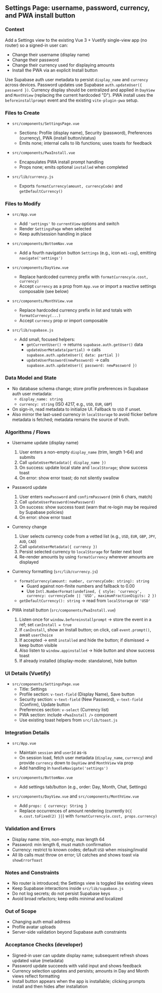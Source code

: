 ## Settings Page: username, password, currency, and PWA install button

### Context
Add a Settings view to the existing Vue 3 + Vuetify single-view app (no router) so a signed-in user can:
- Change their username (display name)
- Change their password
- Change their currency used for displaying amounts
- Install the PWA via an explicit Install button

Use Supabase auth user metadata to persist `display_name` and `currency` across devices. Password updates use Supabase `auth.updateUser({ password })`. Currency display should be centralized and applied in `DayView` and `MonthView` (replacing the current hardcoded "D"). PWA install uses the `beforeinstallprompt` event and the existing `vite-plugin-pwa` setup.

### Files to Create
- `src/components/SettingsPage.vue`
  - Sections: Profile (display name), Security (password), Preferences (currency), PWA (install button/status)
  - Emits none; internal calls to lib functions; uses toasts for feedback

- `src/components/PwaInstall.vue`
  - Encapsulates PWA install prompt handling
  - Props none; emits optional `installed` when completed

- `src/lib/currency.js`
  - Exports `formatCurrency(amount, currencyCode)` and `getDefaultCurrency()`

### Files to Modify
- `src/App.vue`
  - Add `'settings'` to `currentView` options and switch
  - Render `SettingsPage` when selected
  - Keep auth/session handling in place

- `src/components/BottomNav.vue`
  - Add a fourth navigation button `Settings` (e.g., icon `mdi-cog`), emitting `navigate('settings')`

- `src/components/DayView.vue`
  - Replace hardcoded currency prefix with `formatCurrency(e.cost, currency)`
  - Accept `currency` as a prop from `App.vue` or import a reactive settings composable (see below)

- `src/components/MonthView.vue`
  - Replace hardcoded currency prefix in list and totals with `formatCurrency(...)`
  - Accept `currency` prop or import composable

- `src/lib/supabase.js`
  - Add small, focused helpers:
    - `getCurrentUser()` → returns `supabase.auth.getUser()` data
    - `updateUserMetadata(partial)` → calls `supabase.auth.updateUser({ data: partial })`
    - `updateUserPassword(newPassword)` → calls `supabase.auth.updateUser({ password: newPassword })`

### Data Model and State
- No database schema change; store profile preferences in Supabase auth user metadata:
  - `display_name: string`
  - `currency: string` (ISO 4217, e.g., `USD`, `EUR`, `GBP`)
- On sign-in, read metadata to initialize UI. Fallback to `USD` if unset.
- Also mirror the last-used currency in `localStorage` to avoid flicker before metadata is fetched; metadata remains the source of truth.

### Algorithms / Flows
- Username update (display name)
  1) User enters a non-empty `display_name` (trim, length 1–64) and submits
  2) Call `updateUserMetadata({ display_name })`
  3) On success: update local state and `localStorage`; show success toast
  4) On error: show error toast; do not silently swallow

- Password update
  1) User enters `newPassword` and `confirmPassword` (min 6 chars, match)
  2) Call `updateUserPassword(newPassword)`
  3) On success: show success toast (warn that re-login may be required by Supabase policies)
  4) On error: show error toast

- Currency change
  1) User selects currency code from a vetted list (e.g., `USD`, `EUR`, `GBP`, `JPY`, `AUD`, `CAD`)
  2) Call `updateUserMetadata({ currency })`
  3) Persist selected currency to `localStorage` for faster next boot
  4) Re-render amounts by using `formatCurrency` wherever amounts are displayed

- Currency formatting (`src/lib/currency.js`)
  - `formatCurrency(amount: number, currencyCode: string): string`
    - Guard against non-finite numbers and fallback to 0.00
    - Use `Intl.NumberFormat(undefined, { style: 'currency', currency: currencyCode || 'USD', maximumFractionDigits: 2 })`
  - `getDefaultCurrency(): string` → read from `localStorage` or `'USD'`

- PWA install button (`src/components/PwaInstall.vue`)
  1) Listen once for `window.beforeinstallprompt` → store the event in a ref; set `canInstall = true`
  2) If `canInstall`, show an Install button; on click, call `event.prompt()`, await `userChoice`
  3) If accepted → emit `installed` and hide the button; if dismissed → keep button visible
  4) Also listen to `window.appinstalled` → hide button and show success toast
  5) If already installed (display-mode: standalone), hide button

### UI Details (Vuetify)
- `src/components/SettingsPage.vue`
  - Title: Settings
  - Profile section: `v-text-field` (Display Name), Save button
  - Security section: `v-text-field` (New Password), `v-text-field` (Confirm), Update button
  - Preferences section: `v-select` (Currency list)
  - PWA section: include `<PwaInstall />` component
  - Use existing toast helpers from `src/lib/toast.js`

### Integration Details
- `src/App.vue`
  - Maintain `session` and `userId` as-is
  - On session load, fetch user metadata (`display_name`, `currency`) and provide `currency` down to `DayView` and `MonthView` via prop
  - Add handling in `handleNavigate('settings')`

- `src/components/BottomNav.vue`
  - Add settings tab/button (e.g., order: Day, Month, Chat, Settings)

- `src/components/DayView.vue` and `src/components/MonthView.vue`
  - Add `props: { currency: String }`
  - Replace occurrences of amount rendering (currently `D{{ e.cost.toFixed(2) }}`) with `formatCurrency(e.cost, props.currency)`

### Validation and Errors
- Display name: trim, non-empty, max length 64
- Password: min length 6, must match confirmation
- Currency: restrict to known codes; default `USD` when missing/invalid
- All lib calls must throw on error; UI catches and shows toast via `showErrorToast`

### Notes and Constraints
- No router is introduced; the Settings view is toggled like existing views
- Keep Supabase interactions inside `src/lib/supabase.js`
- Do not log secrets; do not persist Supabase keys
- Avoid broad refactors; keep edits minimal and localized

### Out of Scope
- Changing auth email address
- Profile avatar uploads
- Server-side validation beyond Supabase auth constraints

### Acceptance Checks (developer)
- Signed-in user can update display name; subsequent refresh shows updated value (metadata)
- Password update succeeds with valid input and shows feedback
- Currency selection updates and persists; amounts in Day and Month views reflect formatting
- Install button appears when the app is installable; clicking prompts install and then hides after installation

